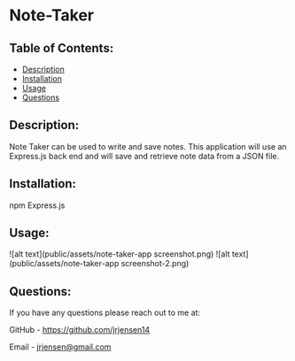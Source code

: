 # Note-Taker

  ## Table of Contents:
  * [Description](#description)
  * [Installation](#installation)
  * [Usage](#usage)
  * [Questions](#questions)

  ## Description:
   Note Taker can be used to write and save notes. This application will use an Express.js back end and will save and retrieve note data from a JSON file.

  ## Installation:
  npm Express.js 

  ## Usage:
  ![alt text](public/assets/note-taker-app screenshot.png)
  ![alt text](public/assets/note-taker-app screenshot-2.png)

  ## Questions:
  If you have any questions please reach out to me at:

  GitHub - https://github.com/jrjensen14
  
  Email - jrjensen@gmail.com
